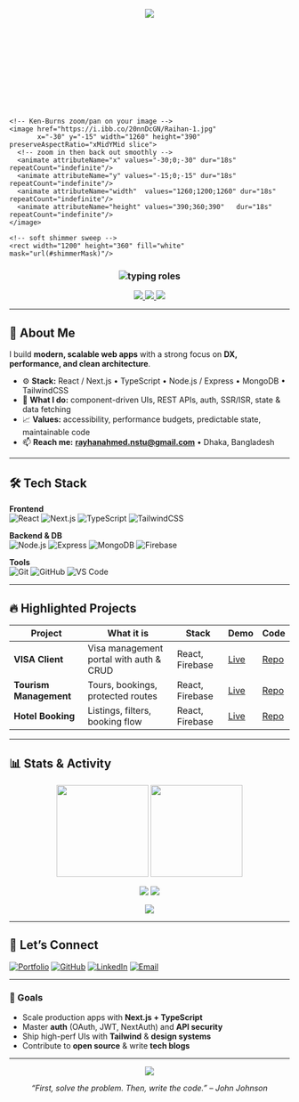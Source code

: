 <!-- ========== WAVE HEADER (RED) ========== -->
<p align="center">
  <img src="https://capsule-render.vercel.app/api?type=waving&height=140&color=ff0033&text=&fontAlign=50&fontColor=ffffff&section=header&reversal=true" />
</p>

<!-- ========== ANIMATED BANNER (KEN-BURNS + SHIMMER) ========== -->
<p align="center">
  <svg width="100%" height="260" viewBox="0 0 1200 360" xmlns="http://www.w3.org/2000/svg" role="img" aria-label="Rayhan Ahmed Banner">
    <defs>
      <!-- subtle diagonal shimmer -->
      <linearGradient id="shine" x1="-100%" y1="0%" x2="200%" y2="0%">
        <stop offset="0%"  stop-color="white" stop-opacity="0"/>
        <stop offset="50%" stop-color="white" stop-opacity="0.25"/>
        <stop offset="100%" stop-color="white" stop-opacity="0"/>
        <animate attributeName="x1" from="-100%" to="200%" dur="9s" repeatCount="indefinite"/>
        <animate attributeName="x2" from="0%"    to="300%" dur="9s" repeatCount="indefinite"/>
      </linearGradient>
      <mask id="shimmerMask">
        <rect width="1200" height="360" fill="url(#shine)"/>
      </mask>
    </defs>

    <!-- Ken-Burns zoom/pan on your image -->
    <image href="https://i.ibb.co/20nnDcGN/Raihan-1.jpg"
           x="-30" y="-15" width="1260" height="390" preserveAspectRatio="xMidYMid slice">
      <!-- zoom in then back out smoothly -->
      <animate attributeName="x" values="-30;0;-30" dur="18s" repeatCount="indefinite"/>
      <animate attributeName="y" values="-15;0;-15" dur="18s" repeatCount="indefinite"/>
      <animate attributeName="width"  values="1260;1200;1260" dur="18s" repeatCount="indefinite"/>
      <animate attributeName="height" values="390;360;390"   dur="18s" repeatCount="indefinite"/>
    </image>

    <!-- soft shimmer sweep -->
    <rect width="1200" height="360" fill="white" mask="url(#shimmerMask)"/>
  </svg>
</p>

<!-- ========== ROLE TICKER (RED) ========== -->
<h3 align="center">
  <img src="https://readme-typing-svg.demolab.com?font=Fira+Code&size=22&pause=900&duration=1800&color=FF0033&center=true&vCenter=true&width=800&lines=Professional+Web+Developer;MERN+%7C+Next.js+%7C+TypeScript;Clean+Architecture+%26+API+Design;Performance+%26+Scalability+Focused" alt="typing roles" />
</h3>

<!-- ========== QUICK CONTACT / CTA (RED) ========== -->
<p align="center">
  <a href="mailto:rayhanahmed.nstu@gmail.com">
    <img src="https://img.shields.io/badge/Hire%20Me-FF0033?style=for-the-badge&logo=Handshake&logoColor=000&labelColor=1b0a0a&color=FF0033" />
  </a>
  <a href="https://adhesive-bed.surge.sh/">
    <img src="https://img.shields.io/badge/Portfolio-Visit-1b0a0a?style=for-the-badge&logo=google-chrome&logoColor=FF0033" />
  </a>
  <a href="https://linkedin.com/in/rayhan-ahmed-0ab5aa33a">
    <img src="https://img.shields.io/badge/LinkedIn-Connect-1b0a0a?style=for-the-badge&logo=linkedin&logoColor=FF0033" />
  </a>
</p>

---

## 🚀 About Me

I build **modern, scalable web apps** with a strong focus on **DX, performance, and clean architecture**.

- ⚙️ **Stack:** React / Next.js • TypeScript • Node.js / Express • MongoDB • TailwindCSS  
- 🧭 **What I do:** component-driven UIs, REST APIs, auth, SSR/ISR, state & data fetching  
- 📈 **Values:** accessibility, performance budgets, predictable state, maintainable code  
- 📫 **Reach me:** **rayhanahmed.nstu@gmail.com** • Dhaka, Bangladesh  

---

## 🛠️ Tech Stack

**Frontend**  
![React](https://img.shields.io/badge/React-20232A?style=flat-square&logo=react&logoColor=61DAFB)
![Next.js](https://img.shields.io/badge/Next.js-000?style=flat-square&logo=nextdotjs&logoColor=white)
![TypeScript](https://img.shields.io/badge/TypeScript-3178C6?style=flat-square&logo=typescript&logoColor=white)
![TailwindCSS](https://img.shields.io/badge/TailwindCSS-38B2AC?style=flat-square&logo=tailwind-css&logoColor=white)

**Backend & DB**  
![Node.js](https://img.shields.io/badge/Node.js-339933?style=flat-square&logo=nodedotjs&logoColor=white)
![Express](https://img.shields.io/badge/Express-000?style=flat-square&logo=express&logoColor=white)
![MongoDB](https://img.shields.io/badge/MongoDB-4EA94B?style=flat-square&logo=mongodb&logoColor=white)
![Firebase](https://img.shields.io/badge/Firebase-FFCA28?style=flat-square&logo=firebase&logoColor=000)

**Tools**  
![Git](https://img.shields.io/badge/Git-F05032?style=flat-square&logo=git&logoColor=white)
![GitHub](https://img.shields.io/badge/GitHub-181717?style=flat-square&logo=github&logoColor=white)
![VS Code](https://img.shields.io/badge/VS%20Code-007ACC?style=flat-square&logo=visual-studio-code&logoColor=white)

---

## 🔥 Highlighted Projects

| Project | What it is | Stack | Demo | Code |
|---|---|---|---|---|
| **VISA Client** | Visa management portal with auth & CRUD | React, Firebase | [Live](https://assignment-10-427ea.firebaseapp.com/) | [Repo](https://github.com/Rayhan-50/VISA-client) |
| **Tourism Management** | Tours, bookings, protected routes | React, Firebase | [Live](https://tourism-management-28e12.web.app/) | [Repo](https://github.com/Rayhan-50/TOURISM-MANAGEMENT-Client) |
| **Hotel Booking** | Listings, filters, booking flow | React, Firebase | [Live](https://hotel-booking-client-2f049.web.app/) | [Repo](https://github.com/Rayhan-50/Hotel-Booking-client) |

---

## 📊 Stats & Activity

<p align="center">
  <img src="https://github-readme-stats.vercel.app/api?username=Rayhan-50&show_icons=true&theme=tokyonight&hide_border=false&count_private=true" height="165" />
  <img src="https://github-readme-stats.vercel.app/api/top-langs/?username=Rayhan-50&layout=compact&theme=tokyonight&hide_border=false" height="165" />
</p>

<p align="center">
  <img src="https://github-profile-summary-cards.vercel.app/api/cards/profile-details?username=Rayhan-50&theme=tokyonight" />
  <img src="https://github-readme-streak-stats.herokuapp.com/?user=Rayhan-50&theme=tokyonight&hide_border=false" />
</p>

<p align="center">
  <img src="https://github-readme-activity-graph.vercel.app/graph?username=Rayhan-50&theme=redical&hide_border=false" />
</p>

---

## 🤝 Let’s Connect

[![Portfolio](https://img.shields.io/badge/🌐%20Portfolio-adhesive--bed.surge.sh-1b0a0a?style=for-the-badge&logo=google-chrome&logoColor=FF0033)](https://adhesive-bed.surge.sh/)
[![GitHub](https://img.shields.io/badge/GitHub-Rayhan--50-181717?style=for-the-badge&logo=github&logoColor=FF0033)](https://github.com/Rayhan-50)
[![LinkedIn](https://img.shields.io/badge/LinkedIn-rayhan--ahmed-1b0a0a?style=for-the-badge&logo=linkedin&logoColor=FF0033)](https://linkedin.com/in/rayhan-ahmed-0ab5aa33a)
[![Email](https://img.shields.io/badge/Email-rayhanahmed.nstu%40gmail.com-1b0a0a?style=for-the-badge&logo=gmail&logoColor=FF0033)](mailto:rayhanahmed.nstu@gmail.com)

---

### 🎯 Goals
- Scale production apps with **Next.js + TypeScript**  
- Master **auth** (OAuth, JWT, NextAuth) and **API security**  
- Ship high-perf UIs with **Tailwind** & **design systems**  
- Contribute to **open source** & write **tech blogs**

---

<p align="center">
  <img src="https://capsule-render.vercel.app/api?type=waving&height=120&color=ff0033&section=footer" />
</p>

<p align="center"><i>“First, solve the problem. Then, write the code.” – John Johnson</i></p>

